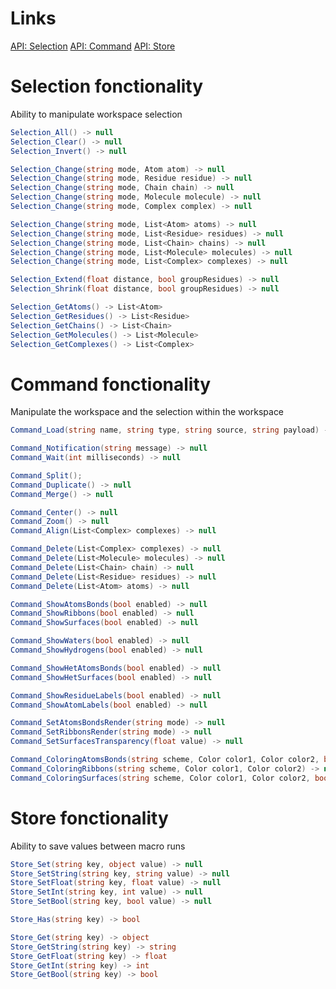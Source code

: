 # Links

[API: Selection](https://github.com/nanome-ai/nanome-macros/blob/master/Documentation/SELECTION.md)
[API: Command](https://github.com/nanome-ai/nanome-macros/blob/master/Documentation/COMMAND.md)
[API: Store](https://github.com/nanome-ai/nanome-macros/blob/master/Documentation/STORE.md)

# Selection fonctionality

Ability to manipulate workspace selection

```csharp
Selection_All() -> null
Selection_Clear() -> null
Selection_Invert() -> null

Selection_Change(string mode, Atom atom) -> null
Selection_Change(string mode, Residue residue) -> null
Selection_Change(string mode, Chain chain) -> null
Selection_Change(string mode, Molecule molecule) -> null
Selection_Change(string mode, Complex complex) -> null

Selection_Change(string mode, List<Atom> atoms) -> null
Selection_Change(string mode, List<Residue> residues) -> null
Selection_Change(string mode, List<Chain> chains) -> null
Selection_Change(string mode, List<Molecule> molecules) -> null
Selection_Change(string mode, List<Complex> complexes) -> null

Selection_Extend(float distance, bool groupResidues) -> null
Selection_Shrink(float distance, bool groupResidues) -> null

Selection_GetAtoms() -> List<Atom>
Selection_GetResidues() -> List<Residue>
Selection_GetChains() -> List<Chain>
Selection_GetMolecules() -> List<Molecule>
Selection_GetComplexes() -> List<Complex>
```

# Command fonctionality

Manipulate the workspace and the selection within the workspace

```csharp
Command_Load(string name, string type, string source, string payload) -> null

Command_Notification(string message) -> null
Command_Wait(int milliseconds) -> null

Command_Split();
Command_Duplicate() -> null
Command_Merge() -> null

Command_Center() -> null
Command_Zoom() -> null
Command_Align(List<Complex> complexes) -> null

Command_Delete(List<Complex> complexes) -> null
Command_Delete(List<Molecule> molecules) -> null
Command_Delete(List<Chain> chain) -> null
Command_Delete(List<Residue> residues) -> null
Command_Delete(List<Atom> atoms) -> null

Command_ShowAtomsBonds(bool enabled) -> null
Command_ShowRibbons(bool enabled) -> null
Command_ShowSurfaces(bool enabled) -> null

Command_ShowWaters(bool enabled) -> null
Command_ShowHydrogens(bool enabled) -> null

Command_ShowHetAtomsBonds(bool enabled) -> null
Command_ShowHetSurfaces(bool enabled) -> null

Command_ShowResidueLabels(bool enabled) -> null
Command_ShowAtomLabels(bool enabled) -> null

Command_SetAtomsBondsRender(string mode) -> null
Command_SetRibbonsRender(string mode) -> null
Command_SetSurfacesTransparency(float value) -> null

Command_ColoringAtomsBonds(string scheme, Color color1, Color color2, bool onlyColorCarbons) -> null
Command_ColoringRibbons(string scheme, Color color1, Color color2) -> null
Command_ColoringSurfaces(string scheme, Color color1, Color color2, bool onlyColorCarbons) -> null
```

# Store fonctionality

Ability to save values between macro runs

```csharp
Store_Set(string key, object value) -> null
Store_SetString(string key, string value) -> null
Store_SetFloat(string key, float value) -> null
Store_SetInt(string key, int value) -> null
Store_SetBool(string key, bool value) -> null

Store_Has(string key) -> bool

Store_Get(string key) -> object
Store_GetString(string key) -> string
Store_GetFloat(string key) -> float
Store_GetInt(string key) -> int
Store_GetBool(string key) -> bool
```
